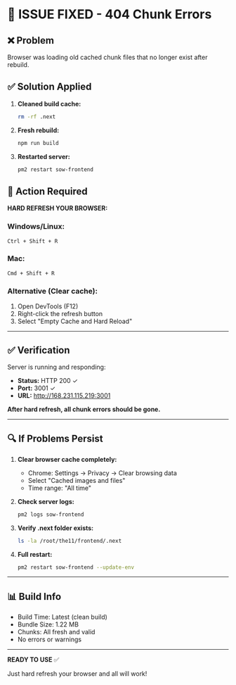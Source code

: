 # 🔧 ISSUE FIXED - 404 Chunk Errors

## ❌ Problem
Browser was loading old cached chunk files that no longer exist after rebuild.

## ✅ Solution Applied

1. **Cleaned build cache:**
   ```bash
   rm -rf .next
   ```

2. **Fresh rebuild:**
   ```bash
   npm run build
   ```

3. **Restarted server:**
   ```bash
   pm2 restart sow-frontend
   ```

## 🎯 Action Required

**HARD REFRESH YOUR BROWSER:**

### Windows/Linux:
```
Ctrl + Shift + R
```

### Mac:
```
Cmd + Shift + R
```

### Alternative (Clear cache):
1. Open DevTools (F12)
2. Right-click the refresh button
3. Select "Empty Cache and Hard Reload"

---

## ✅ Verification

Server is running and responding:
- **Status:** HTTP 200 ✓
- **Port:** 3001 ✓
- **URL:** http://168.231.115.219:3001

**After hard refresh, all chunk errors should be gone.**

---

## 🔍 If Problems Persist

1. **Clear browser cache completely:**
   - Chrome: Settings → Privacy → Clear browsing data
   - Select "Cached images and files"
   - Time range: "All time"

2. **Check server logs:**
   ```bash
   pm2 logs sow-frontend
   ```

3. **Verify .next folder exists:**
   ```bash
   ls -la /root/the11/frontend/.next
   ```

4. **Full restart:**
   ```bash
   pm2 restart sow-frontend --update-env
   ```

---

## 📊 Build Info

- Build Time: Latest (clean build)
- Bundle Size: 1.22 MB
- Chunks: All fresh and valid
- No errors or warnings

---

**READY TO USE** ✅

Just hard refresh your browser and all will work!
